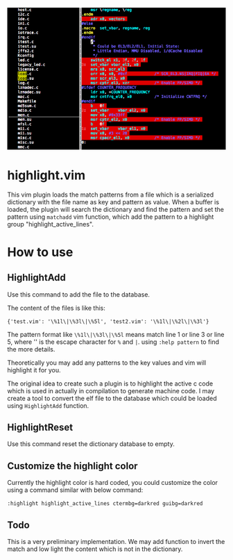 ![screen](screen.png)

# highlight.vim

This vim plugin loads the match patterns from a file which is a serialized
dictionary with the file name as key and pattern as value. When a buffer is
loaded, the plugin will search the dictionary and find the pattern and set the
pattern using `matchadd` vim function, which add the pattern to a highlight
group "highlight_active_lines".

# How to use

## HighlightAdd <filename>

Use this command to add the file to the database.

The content of the files is like this:

```
{'test.vim': '\%1l\|\%3l\|\%5l', 'test2.vim': '\%1l\|\%2l\|\%3l'}
```

The pattern format like `\%1l\|\%3l\|\%5l`  means match line 1 or line 3 or line
5, where '\' is the escape character for `%` and `|`.  using `:help pattern` to
find the more details.

Theoretically you may add any patterns to the key values and vim will
highlight it for you.

The original idea to create such a plugin is to highlight the active c code
which is used in actually in compilation to generate machine code. I may create
a tool to convert the elf file to the database which could be loaded using
`HighlightAdd` function.

## HighlightReset

Use this command reset the dictionary database to empty.

## Customize the highlight color

Currently the highlight color is hard coded, you could customize the color using
a command similar with below command:

```
:highlight highlight_active_lines ctermbg=darkred guibg=darkred
```

## Todo

This is a very preliminary implementation. We may add function to invert the
match and low light the content which is not in the dictionary.
